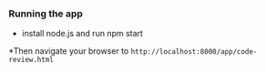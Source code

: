 



### Running the app 

* install node.js and run npm start

*Then navigate your browser to `http://localhost:8000/app/code-review.html` 

